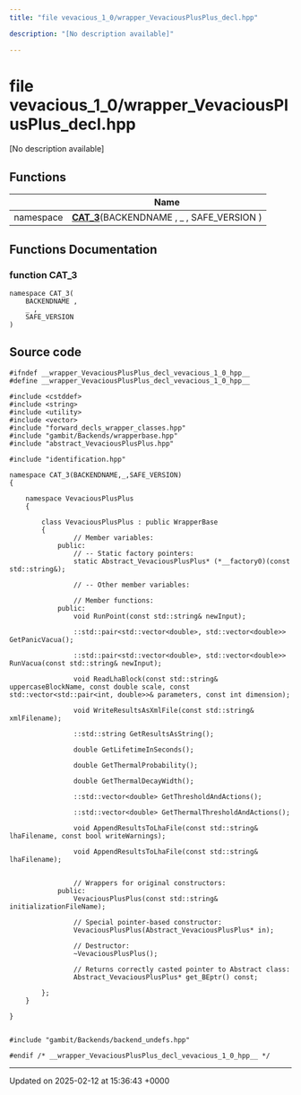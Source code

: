 ```yaml
---
title: "file vevacious_1_0/wrapper_VevaciousPlusPlus_decl.hpp"

description: "[No description available]"

---
```


# file vevacious_1_0/wrapper_VevaciousPlusPlus_decl.hpp

[No description available]

## Functions

|                | Name           |
| -------------- | -------------- |
| namespace | **[CAT_3](/documentation/code/files/wrapper__vevaciousplusplus__decl_8hpp/#function-cat-3)**(BACKENDNAME , _ , SAFE_VERSION ) |


## Functions Documentation

### function CAT_3

```
namespace CAT_3(
    BACKENDNAME ,
    _ ,
    SAFE_VERSION 
)
```




## Source code

```
#ifndef __wrapper_VevaciousPlusPlus_decl_vevacious_1_0_hpp__
#define __wrapper_VevaciousPlusPlus_decl_vevacious_1_0_hpp__

#include <cstddef>
#include <string>
#include <utility>
#include <vector>
#include "forward_decls_wrapper_classes.hpp"
#include "gambit/Backends/wrapperbase.hpp"
#include "abstract_VevaciousPlusPlus.hpp"

#include "identification.hpp"

namespace CAT_3(BACKENDNAME,_,SAFE_VERSION)
{
    
    namespace VevaciousPlusPlus
    {
        
        class VevaciousPlusPlus : public WrapperBase
        {
                // Member variables: 
            public:
                // -- Static factory pointers: 
                static Abstract_VevaciousPlusPlus* (*__factory0)(const std::string&);
        
                // -- Other member variables: 
        
                // Member functions: 
            public:
                void RunPoint(const std::string& newInput);
        
                ::std::pair<std::vector<double>, std::vector<double>> GetPanicVacua();
        
                ::std::pair<std::vector<double>, std::vector<double>> RunVacua(const std::string& newInput);
        
                void ReadLhaBlock(const std::string& uppercaseBlockName, const double scale, const std::vector<std::pair<int, double>>& parameters, const int dimension);
        
                void WriteResultsAsXmlFile(const std::string& xmlFilename);
        
                ::std::string GetResultsAsString();
        
                double GetLifetimeInSeconds();
        
                double GetThermalProbability();
        
                double GetThermalDecayWidth();
        
                ::std::vector<double> GetThresholdAndActions();
        
                ::std::vector<double> GetThermalThresholdAndActions();
        
                void AppendResultsToLhaFile(const std::string& lhaFilename, const bool writeWarnings);
        
                void AppendResultsToLhaFile(const std::string& lhaFilename);
        
        
                // Wrappers for original constructors: 
            public:
                VevaciousPlusPlus(const std::string& initializationFileName);
        
                // Special pointer-based constructor: 
                VevaciousPlusPlus(Abstract_VevaciousPlusPlus* in);
        
                // Destructor: 
                ~VevaciousPlusPlus();
        
                // Returns correctly casted pointer to Abstract class: 
                Abstract_VevaciousPlusPlus* get_BEptr() const;
        
        };
    }
    
}


#include "gambit/Backends/backend_undefs.hpp"

#endif /* __wrapper_VevaciousPlusPlus_decl_vevacious_1_0_hpp__ */
```


-------------------------------

Updated on 2025-02-12 at 15:36:43 +0000
